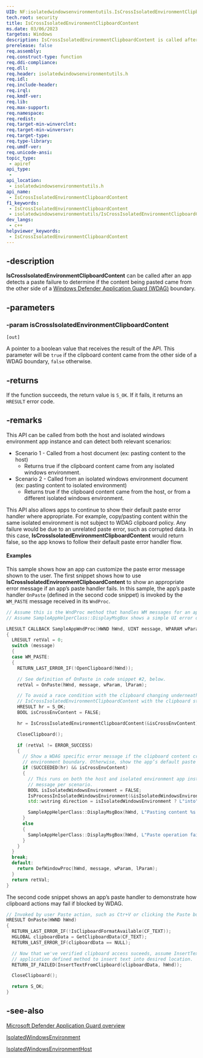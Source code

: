 ```yaml
---
UID: NF:isolatedwindowsenvironmentutils.IsCrossIsolatedEnvironmentClipboardContent
tech.root: security
title: IsCrossIsolatedEnvironmentClipboardContent
ms.date: 03/06/2023
targetos: Windows
description: IsCrossIsolatedEnvironmentClipboardContent is called after an app detects a paste failure to determine if the content being pasted came from the other side of a Windows Defender Application Guard (WDAG) boundary.
prerelease: false
req.assembly: 
req.construct-type: function
req.ddi-compliance: 
req.dll: 
req.header: isolatedwindowsenvironmentutils.h
req.idl: 
req.include-header: 
req.irql: 
req.kmdf-ver: 
req.lib: 
req.max-support: 
req.namespace: 
req.redist: 
req.target-min-winverclnt: 
req.target-min-winversvr: 
req.target-type: 
req.type-library: 
req.umdf-ver: 
req.unicode-ansi: 
topic_type:
 - apiref
api_type:
 - 
api_location:
 - isolatedwindowsenvironmentutils.h
api_name:
 - IsCrossIsolatedEnvironmentClipboardContent
f1_keywords:
 - IsCrossIsolatedEnvironmentClipboardContent
 - isolatedwindowsenvironmentutils/IsCrossIsolatedEnvironmentClipboardContent
dev_langs:
 - c++
helpviewer_keywords:
 - IsCrossIsolatedEnvironmentClipboardContent
---
```


## -description

**IsCrossIsolatedEnvironmentClipboardContent** can be called after an app detects a paste failure to determine if the content being pasted came from the other side of a [Windows Defender Application Guard (WDAG)](/windows/security/threat-protection/microsoft-defender-application-guard/md-app-guard-overview) boundary.

## -parameters

### -param isCrossIsolatedEnvironmentClipboardContent

`[out]`

A pointer to a boolean value that receives the result of the API. This parameter will be `true` if the clipboard content came from the other side of a WDAG boundary, `false` otherwise.

## -returns

If the function succeeds, the return value is `S_OK`. If it fails, it returns an `HRESULT` error code.

## -remarks

This API can be called from both the host and isolated windows environment app instance and can detect both relevant scenarios:

- Scenario 1 -  Called from a host document (ex: pasting content to the host)
  - Returns true if the clipboard content came from any isolated windows environment.
- Scenario 2 -  Called from an isolated windows environment document (ex: pasting content to isolated environment)
  - Returns true if the clipboard content came from the host, or from a different isolated windows environment.

This API also allows apps to continue to show their default paste error handler where appropriate. For example, copy/pasting content within the same isolated environment is not subject to WDAG clipboard policy. Any failure would be due to an unrelated paste error, such as corrupted data. In this case, **IsCrossIsolatedEnvironmentClipboardContent** would return false, so the app knows to follow their default paste error handler flow.

#### Examples

This sample shows how an app can customize the paste error message shown to the user. The first snippet shows how to use **IsCrossIsolatedEnvironmentClipboardContent** to show an appropriate error message if an app’s paste handler fails. In this sample, the app’s paste handler `OnPaste` (defined in the second code snippet) is invoked by the `WM_PASTE` message received in its `WndProc`.

```cpp
// Assume this is the WndProc method that handles WM messages for an app.
// Assume SampleAppHelperClass::DisplayMsgBox shows a simple UI error dialog with given string.

LRESULT CALLBACK SampleAppWndProc(HWND hWnd, UINT message, WPARAM wParam, LPARAM lParam)
{
  LRESULT retVal = 0;
  switch (message)
  {
  case WM_PASTE:
  {
    RETURN_LAST_ERROR_IF(!OpenClipboard(hWnd));

    // See definition of OnPaste in code snippet #2, below.
    retVal = OnPaste(hWnd, message, wParam, lParam);

    // To avoid a race condition with the clipboard changing underneath us, call
    // IsCrossIsolatedEnvironmentClipboardContent with the clipboard still open.
    HRESULT hr = S_OK;
    BOOL isCrossEnvContent = FALSE;

    hr = IsCrossIsolatedEnvironmentClipboardContent(&isCrossEnvContent);

    CloseClipboard();

    if (retVal != ERROR_SUCCESS)
    {
      // Show a WDAG specific error message if the clipboard content crossed the host/isolated
      // environment boundary. Otherwise, show the app’s default paste error message.
      if (SUCCEEDED(hr) && isCrossEnvContent)
      {
        // This runs on both the host and isolated environment app instance, so customize error
        // message per scenario.
        BOOL isIsolatedWindowsEnvironment = FALSE;
        IsProcessInIsolatedWindowsEnvironment(&isIsolatedWindowsEnvironment);
        std::wstring direction = isIsolatedWindowsEnvironment ? L"into" : L"from";

        SampleAppHelperClass::DisplayMsgBox(hWnd, L"Pasting content %s a WDAG document failed, verify this operation is permitted by your administrator.\n", direction.c_str());
      }
      else
      {
        SampleAppHelperClass::DisplayMsgBox(hWnd, L"Paste operation failed.\nError code 0x%x", retVal);
      }
    }
  }
  break;
  default:
    return DefWindowProc(hWnd, message, wParam, lParam);
  }
  return retVal;
}
```

The second code snippet shows an app’s paste handler to demonstrate how clipboard actions may fail if blocked by WDAG.

```cpp
// Invoked by user Paste action, such as Ctr+V or clicking the Paste button.
HRESULT OnPaste(HWND hWnd)
{
  RETURN_LAST_ERROR_IF(!IsClipboardFormatAvailable(CF_TEXT));
  HGLOBAL clipboardData = GetClipboardData(CF_TEXT);
  RETURN_LAST_ERROR_IF(clipboardData == NULL);

  // Now that we've verified clipboard access suceeds, assume InsertTextFromClipboard is an
  // application defined method to insert text into desired location.
  RETURN_IF_FAILED(InsertTextFromClipboard(clipboardData, hWnd));

  CloseClipboard();

  return S_OK;
}
```

## -see-also

[Microsoft Defender Application Guard overview](/windows/security/threat-protection/microsoft-defender-application-guard/md-app-guard-overview)

[IsolatedWindowsEnvironment](/uwp/api/windows.security.isolation.isolatedwindowsenvironment)

[IsolatedWindowsEnvironmentHost](/uwp/api/windows.security.isolation.isolatedwindowsenvironmenthost)
